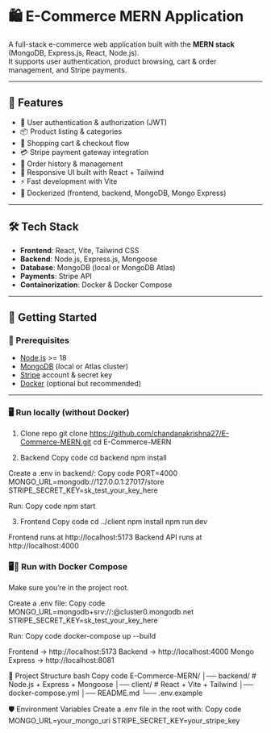 # 🛍️ E-Commerce MERN Application

A full-stack e-commerce web application built with the **MERN stack** (MongoDB, Express.js, React, Node.js).  
It supports user authentication, product browsing, cart & order management, and Stripe payments.

---

## 📌 Features

- 👤 User authentication & authorization (JWT)
- 📦 Product listing & categories
- 🛒 Shopping cart & checkout flow
- 💳 Stripe payment gateway integration
- 📜 Order history & management
- 🎨 Responsive UI built with React + Tailwind
- ⚡ Fast development with Vite
- 🐳 Dockerized (frontend, backend, MongoDB, Mongo Express)

---

## 🛠️ Tech Stack

- **Frontend**: React, Vite, Tailwind CSS  
- **Backend**: Node.js, Express.js, Mongoose  
- **Database**: MongoDB (local or MongoDB Atlas)  
- **Payments**: Stripe API  
- **Containerization**: Docker & Docker Compose  

---

## 🚀 Getting Started

### 🔧 Prerequisites
- [Node.js](https://nodejs.org/) >= 18
- [MongoDB](https://www.mongodb.com/) (local or Atlas cluster)
- [Stripe](https://stripe.com/) account & secret key
- [Docker](https://www.docker.com/) (optional but recommended)

---

### 🖥️ Run locally (without Docker)

1. Clone repo
git clone https://github.com/chandanakrishna27/E-Commerce-MERN.git
cd E-Commerce-MERN

2. Backend
Copy code
cd backend
npm install

Create a .env in backend/:
Copy code
PORT=4000
MONGO_URL=mongodb://127.0.0.1:27017/store
STRIPE_SECRET_KEY=sk_test_your_key_here

Run:
Copy code
npm start

3. Frontend
Copy code
cd ../client
npm install
npm run dev

Frontend runs at http://localhost:5173
Backend API runs at http://localhost:4000



### 🖥️🐳 Run with Docker Compose
Make sure you’re in the project root.

Create a .env file:
Copy code
MONGO_URL=mongodb+srv://<user>:<password>@cluster0.mongodb.net
STRIPE_SECRET_KEY=sk_test_your_key_here

Run:
Copy code
docker-compose up --build


Frontend → http://localhost:5173
Backend → http://localhost:4000
Mongo Express → http://localhost:8081



📂 Project Structure
bash
Copy code
E-Commerce-MERN/
│── backend/          # Node.js + Express + Mongoose
│── client/           # React + Vite + Tailwind
│── docker-compose.yml
│── README.md
└── .env.example




🛡️ Environment Variables
Create a .env file in the root with:
Copy code
MONGO_URL=your_mongo_uri
STRIPE_SECRET_KEY=your_stripe_key
